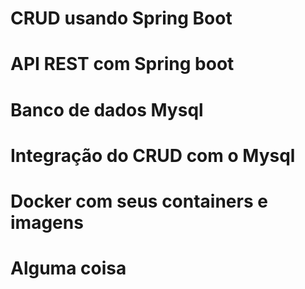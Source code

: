 # CRUD usando Spring Boot

# API REST com Spring boot

# Banco de dados Mysql

# Integração do CRUD com o Mysql

# Docker com seus containers e imagens

# Alguma coisa

